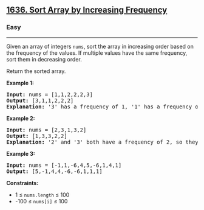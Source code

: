 <h2><a href="https://leetcode.com/problems/sort-array-by-increasing-frequency">1636. Sort Array by Increasing Frequency</a></h2>
<h3>Easy</h3>
<hr>
<p>Given an array of integers <code>nums</code>, sort the array in increasing order based on the frequency of the values. If multiple values have the same frequency, sort them in decreasing order.</p>
<p>Return the sorted array.</p>

<p><strong>Example 1:</strong></p>
<pre>
<strong>Input:</strong> nums = [1,1,2,2,2,3]
<strong>Output:</strong> [3,1,1,2,2,2]
<strong>Explanation:</strong> '3' has a frequency of 1, '1' has a frequency of 2, and '2' has a frequency of 3.
</pre>

<p><strong>Example 2:</strong></p>
<pre>
<strong>Input:</strong> nums = [2,3,1,3,2]
<strong>Output:</strong> [1,3,3,2,2]
<strong>Explanation:</strong> '2' and '3' both have a frequency of 2, so they are sorted in decreasing order.
</pre>

<p><strong>Example 3:</strong></p>
<pre>
<strong>Input:</strong> nums = [-1,1,-6,4,5,-6,1,4,1]
<strong>Output:</strong> [5,-1,4,4,-6,-6,1,1,1]
</pre>

<p><strong>Constraints:</strong></p>
<ul>
<li>1 ≤ <code>nums.length</code> ≤ 100</li>
<li>-100 ≤ <code>nums[i]</code> ≤ 100</li>
</ul>
